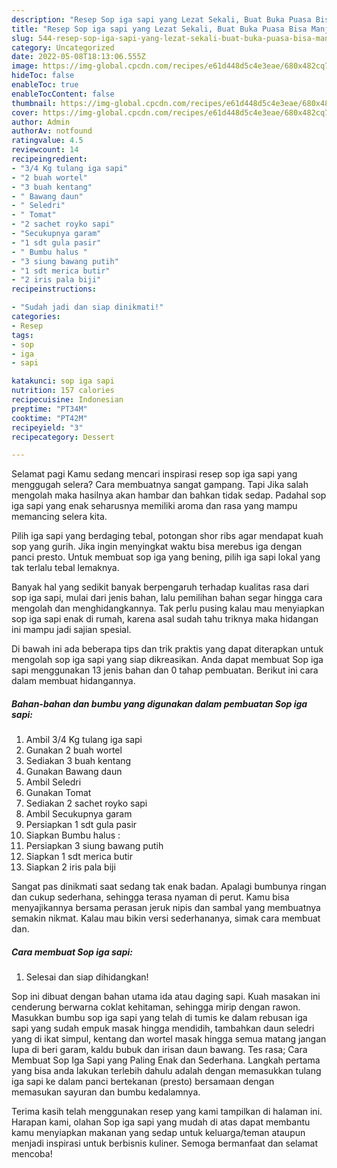 ```yaml
---
description: "Resep Sop iga sapi yang Lezat Sekali, Buat Buka Puasa Bisa Manjain Lidah"
title: "Resep Sop iga sapi yang Lezat Sekali, Buat Buka Puasa Bisa Manjain Lidah"
slug: 544-resep-sop-iga-sapi-yang-lezat-sekali-buat-buka-puasa-bisa-manjain-lidah
category: Uncategorized
date: 2022-05-08T18:13:06.555Z
image: https://img-global.cpcdn.com/recipes/e61d448d5c4e3eae/680x482cq70/sop-iga-sapi-foto-resep-utama.jpg
hideToc: false
enableToc: true
enableTocContent: false
thumbnail: https://img-global.cpcdn.com/recipes/e61d448d5c4e3eae/680x482cq70/sop-iga-sapi-foto-resep-utama.jpg
cover: https://img-global.cpcdn.com/recipes/e61d448d5c4e3eae/680x482cq70/sop-iga-sapi-foto-resep-utama.jpg
author: Admin
authorAv: notfound
ratingvalue: 4.5
reviewcount: 14
recipeingredient:
- "3/4 Kg tulang iga sapi"
- "2 buah wortel"
- "3 buah kentang"
- " Bawang daun"
- " Seledri"
- " Tomat"
- "2 sachet royko sapi"
- "Secukupnya garam"
- "1 sdt gula pasir"
- " Bumbu halus "
- "3 siung bawang putih"
- "1 sdt merica butir"
- "2 iris pala biji"
recipeinstructions:

- "Sudah jadi dan siap dinikmati!"
categories:
- Resep
tags:
- sop
- iga
- sapi

katakunci: sop iga sapi 
nutrition: 157 calories
recipecuisine: Indonesian
preptime: "PT34M"
cooktime: "PT42M"
recipeyield: "3"
recipecategory: Dessert

---
```



Selamat pagi Kamu sedang mencari inspirasi resep sop iga sapi yang menggugah selera? Cara membuatnya sangat gampang. Tapi Jika salah mengolah maka hasilnya akan hambar dan bahkan tidak sedap. Padahal sop iga sapi yang enak seharusnya memiliki aroma dan rasa yang mampu memancing selera kita.


Pilih iga sapi yang berdaging tebal, potongan shor ribs agar mendapat kuah sop yang gurih. Jika ingin menyingkat waktu bisa merebus iga dengan panci presto. Untuk membuat sop iga yang bening, pilih iga sapi lokal yang tak terlalu tebal lemaknya.

Banyak hal yang sedikit banyak berpengaruh terhadap kualitas rasa dari sop iga sapi, mulai dari jenis bahan, lalu pemilihan bahan segar hingga cara mengolah dan menghidangkannya. Tak perlu pusing kalau mau menyiapkan sop iga sapi enak di rumah, karena asal sudah tahu triknya maka hidangan ini mampu jadi sajian spesial.


Di bawah ini ada beberapa tips dan trik praktis yang dapat diterapkan untuk mengolah sop iga sapi yang siap dikreasikan. Anda dapat membuat Sop iga sapi menggunakan 13 jenis bahan dan 0 tahap pembuatan. Berikut ini cara dalam membuat hidangannya.

<!--inarticleads1-->

##### Bahan-bahan dan bumbu yang digunakan dalam pembuatan Sop iga sapi:

1. Ambil 3/4 Kg tulang iga sapi
1. Gunakan 2 buah wortel
1. Sediakan 3 buah kentang
1. Gunakan  Bawang daun
1. Ambil  Seledri
1. Gunakan  Tomat
1. Sediakan 2 sachet royko sapi
1. Ambil Secukupnya garam
1. Persiapkan 1 sdt gula pasir
1. Siapkan  Bumbu halus :
1. Persiapkan 3 siung bawang putih
1. Siapkan 1 sdt merica butir
1. Siapkan 2 iris pala biji


Sangat pas dinikmati saat sedang tak enak badan. Apalagi bumbunya ringan dan cukup sederhana, sehingga terasa nyaman di perut. Kamu bisa menyajikannya bersama perasan jeruk nipis dan sambal yang membuatnya semakin nikmat. Kalau mau bikin versi sederhananya, simak cara membuat dan. 

<!--inarticleads2-->

##### Cara membuat Sop iga sapi:


1. Selesai dan siap dihidangkan!

Sop ini dibuat dengan bahan utama ida atau daging sapi. Kuah masakan ini cenderung berwarna coklat kehitaman, sehingga mirip dengan rawon. Masukkan bumbu sop iga sapi yang telah di tumis ke dalam rebusan iga sapi yang sudah empuk masak hingga mendidih, tambahkan daun seledri yang di ikat simpul, kentang dan wortel masak hingga semua matang jangan lupa di beri garam, kaldu bubuk dan irisan daun bawang. Tes rasa; Cara Membuat Sop Iga Sapi yang Paling Enak dan Sederhana. Langkah pertama yang bisa anda lakukan terlebih dahulu adalah dengan memasukkan tulang iga sapi ke dalam panci bertekanan (presto) bersamaan dengan memasukan sayuran dan bumbu kedalamnya. 

Terima kasih telah menggunakan resep yang kami tampilkan di halaman ini. Harapan kami, olahan Sop iga sapi yang mudah di atas dapat membantu kamu menyiapkan makanan yang sedap untuk keluarga/teman ataupun menjadi inspirasi untuk berbisnis kuliner. Semoga bermanfaat dan selamat mencoba!
